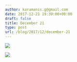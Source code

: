 ```yaml
---
author: karamanis.g@gmail.com
date: 2017-12-21 19:39:00+00:00
draft: false
title: December 21
type: post
url: /blog/2017/12/december-21
---
```




  
   ![](/images/2017-12-21-201712december-21/IMG_3432.jpg)

  

  
   ![](/images/2017-12-21-201712december-21/IMG_3434.jpg)

  


